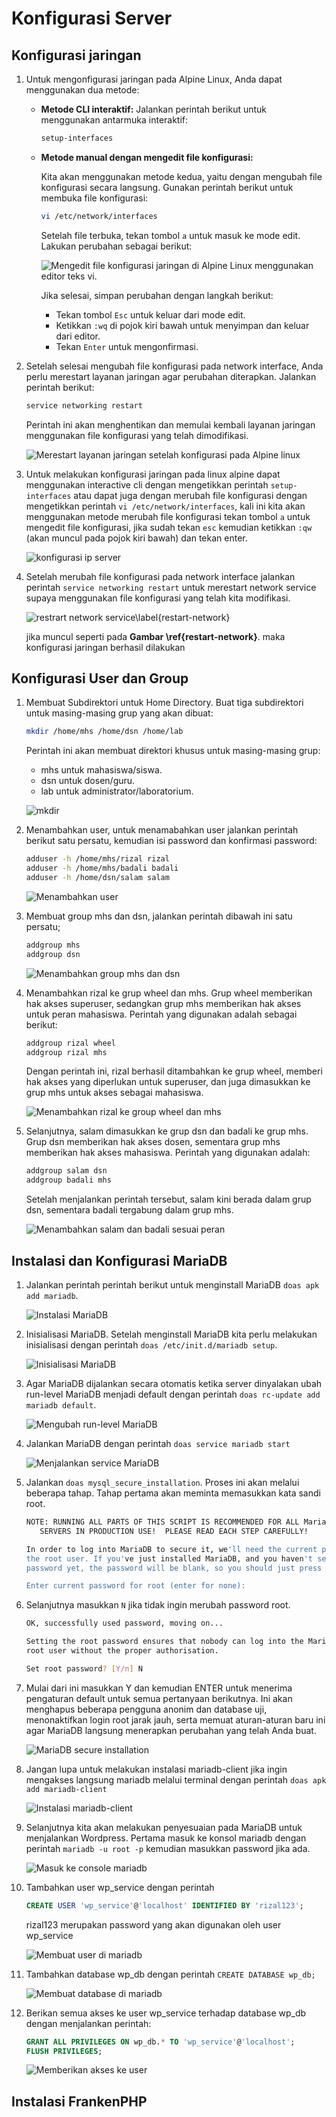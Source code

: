 # Konfigurasi Server

## Konfigurasi jaringan

1. Untuk mengonfigurasi jaringan pada Alpine Linux, Anda dapat menggunakan dua
   metode:

   - **Metode CLI interaktif:** Jalankan perintah berikut untuk menggunakan
     antarmuka interaktif:

     ```bash
     setup-interfaces
     ```

   - **Metode manual dengan mengedit file konfigurasi:**

     Kita akan menggunakan metode kedua, yaitu dengan mengubah file konfigurasi
     secara langsung. Gunakan perintah berikut untuk membuka file konfigurasi:

     ```bash
     vi /etc/network/interfaces
     ```

     Setelah file terbuka, tekan tombol `a` untuk masuk ke mode edit. Lakukan
     perubahan sebagai berikut:

     ![Mengedit file konfigurasi jaringan di Alpine Linux menggunakan editor teks vi.](../assets/images/capture%2031.png)

     Jika selesai, simpan perubahan dengan langkah berikut:

     - Tekan tombol `Esc` untuk keluar dari mode edit.
     - Ketikkan `:wq` di pojok kiri bawah untuk menyimpan dan keluar dari
       editor.
     - Tekan `Enter` untuk mengonfirmasi.

2. Setelah selesai mengubah file konfigurasi pada network interface, Anda perlu
   merestart layanan jaringan agar perubahan diterapkan. Jalankan perintah
   berikut:

   ```bash
   service networking restart
   ```

   Perintah ini akan menghentikan dan memulai kembali layanan jaringan
   menggunakan file konfigurasi yang telah dimodifikasi.

   ![Merestart layanan jaringan setelah konfigurasi pada Alpine linux](../assets/images/capture%2032.png)

3. Untuk melakukan konfigurasi jaringan pada linux alpine dapat menggunakan
   interactive cli dengan mengetikkan perintah `setup-interfaces` atau dapat
   juga dengan merubah file konfigurasi dengan mengetikkan perintah
   `vi /etc/network/interfaces`, kali ini kita akan menggunakan metode merubah
   file konfigurasi tekan tombol `a` untuk mengedit file konfigurasi, jika sudah
   tekan `esc` kemudian ketikkan `:qw` (akan muncul pada pojok kiri bawah) dan
   tekan enter.

   ![konfigurasi ip server](../assets/images/capture%2031.png)

4. Setelah merubah file konfigurasi pada network interface jalankan perintah
   `service networking restart` untuk merestart network service supaya
   menggunakan file konfigurasi yang telah kita modifikasi.

   ![restrart network service\label{restart-network}](../assets/images/capture%2032.png)

   jika muncul seperti pada **Gambar \ref{restart-network}**. maka konfigurasi
   jaringan berhasil dilakukan

## Konfigurasi User dan Group

1. Membuat Subdirektori untuk Home Directory. Buat tiga subdirektori untuk
   masing-masing grup yang akan dibuat:

   ```bash
   mkdir /home/mhs /home/dsn /home/lab
   ```

   Perintah ini akan membuat direktori khusus untuk masing-masing grup:

   - mhs untuk mahasiswa/siswa.
   - dsn untuk dosen/guru.
   - lab untuk administrator/laboratorium.

   ![mkdir](../assets/images/capture%2037.png)

2. Menambahkan user, untuk menamabahkan user jalankan perintah berikut satu
   persatu, kemudian isi password dan konfirmasi password:

   ```bash
   adduser -h /home/mhs/rizal rizal
   adduser -h /home/mhs/badali badali
   adduser -h /home/dsn/salam salam
   ```

   ![Menambahkan user](../assets/images/capture%2038.png)

3. Membuat group mhs dan dsn, jalankan perintah dibawah ini satu persatu;

   ```bash
   addgroup mhs
   addgroup dsn
   ```

   ![Menambahkan group mhs dan dsn](../assets/images/capture%2039.png)

4. Menambahkan rizal ke grup wheel dan mhs. Grup wheel memberikan hak akses
   superuser, sedangkan grup mhs memberikan hak akses untuk peran mahasiswa.
   Perintah yang digunakan adalah sebagai berikut:

   ```bash
   addgroup rizal wheel
   addgroup rizal mhs
   ```

   Dengan perintah ini, rizal berhasil ditambahkan ke grup wheel, memberi hak
   akses yang diperlukan untuk superuser, dan juga dimasukkan ke grup mhs untuk
   akses sebagai mahasiswa.

   ![Menambahkan rizal ke group wheel dan mhs](../assets/images/capture%2040.png)

5. Selanjutnya, salam dimasukkan ke grup dsn dan badali ke grup mhs. Grup dsn
   memberikan hak akses dosen, sementara grup mhs memberikan hak akses
   mahasiswa. Perintah yang digunakan adalah:

   ```bash
   addgroup salam dsn
   addgroup badali mhs
   ```

   Setelah menjalankan perintah tersebut, salam kini berada dalam grup dsn,
   sementara badali tergabung dalam grup mhs.

   ![Menambahkan salam dan badali sesuai peran](../assets/images/capture%2041.png)

## Instalasi dan Konfigurasi MariaDB

1. Jalankan perintah perintah berikut untuk menginstall MariaDB
   `doas apk add mariadb`.

   ![Instalasi MariaDB](../assets/images/capture%2042.png)

2. Inisialisasi MariaDB. Setelah menginstall MariaDB kita perlu melakukan
   inisialisasi dengan perintah `doas /etc/init.d/mariadb setup`.

   ![Inisialisasi MariaDB](../assets/images/capture%2043.png)

3. Agar MariaDB dijalankan secara otomatis ketika server dinyalakan ubah
   run-level MariaDB menjadi default dengan perintah
   `doas rc-update add mariadb default`.

   ![Mengubah run-level MariaDB](../assets/images/capture%2044.png)

4. Jalankan MariaDB dengan perintah `doas service mariadb start`

   ![Menjalankan service MariaDB](../assets/images/capture%2045.png)

5. Jalankan `doas mysql_secure_installation`. Proses ini akan melalui beberapa
   tahap. Tahap pertama akan meminta memasukkan kata sandi root.

   ```bash
   NOTE: RUNNING ALL PARTS OF THIS SCRIPT IS RECOMMENDED FOR ALL MariaDB
      SERVERS IN PRODUCTION USE!  PLEASE READ EACH STEP CAREFULLY!

   In order to log into MariaDB to secure it, we'll need the current password for
   the root user. If you've just installed MariaDB, and you haven't set the root
   password yet, the password will be blank, so you should just press enter here.

   Enter current password for root (enter for none):

   ```

6. Selanjutnya masukkan `N` jika tidak ingin merubah password root.

   ```bash
   OK, successfully used password, moving on...

   Setting the root password ensures that nobody can log into the MariaDB
   root user without the proper authorisation.

   Set root password? [Y/n] N
   ```

7. Mulai dari ini masukkan Y dan kemudian ENTER untuk menerima pengaturan
   default untuk semua pertanyaan berikutnya. Ini akan menghapus beberapa
   pengguna anonim dan database uji, menonaktifkan login root jarak jauh, serta
   memuat aturan-aturan baru ini agar MariaDB langsung menerapkan perubahan yang
   telah Anda buat.

   ![MariaDB secure installation](../assets/images/capture%2047.png)

8. Jangan lupa untuk melakukan instalasi mariadb-client jika ingin mengakses
   langsung mariadb melalui terminal dengan perintah
   `doas apk add mariadb-client`

   ![Instalasi mariadb-client](../assets/images/capture%2046.png)

9. Selanjutnya kita akan melakukan penyesuaian pada MariaDB untuk menjalankan
   Wordpress. Pertama masuk ke konsol mariadb dengan perintah
   `mariadb -u root -p` kemudian masukkan password jika ada.

   ![Masuk ke console mariadb](../assets/images/capture%2048.png)

10. Tambahkan user wp_service dengan perintah

    ```sql
    CREATE USER 'wp_service'@'localhost' IDENTIFIED BY 'rizal123';
    ```

    rizal123 merupakan password yang akan digunakan oleh user wp_service

    ![Membuat user di mariadb](../assets/images/capture%2049.png)

11. Tambahkan database wp_db dengan perintah `CREATE DATABASE wp_db;`

    ![Membuat database di mariadb](../assets/images/capture%2050.png)

12. Berikan semua akses ke user wp_service terhadap database wp_db dengan
    menjalankan perintah:

    ```sql
    GRANT ALL PRIVILEGES ON wp_db.* TO 'wp_service'@'localhost';
    FLUSH PRIVILEGES;
    ```

    ![Memberikan akses ke user](../assets/images/capture%2051.png)

## Instalasi FrankenPHP

```

```
